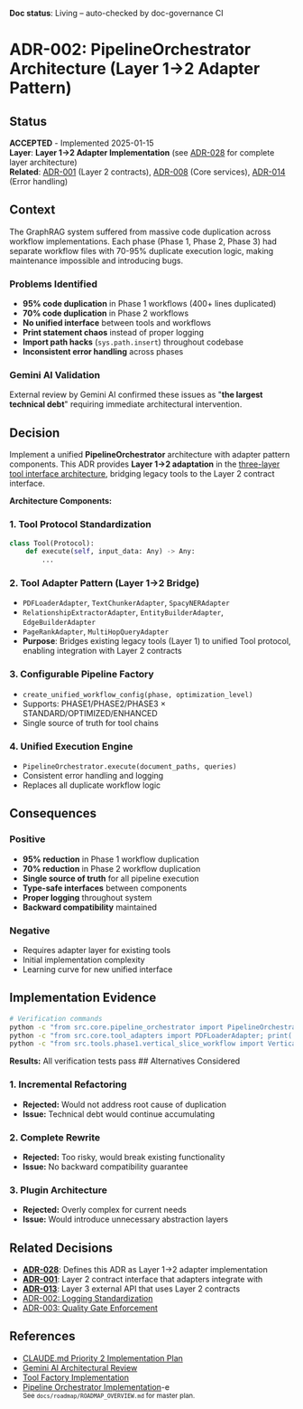 **Doc status**: Living – auto-checked by doc-governance CI

# ADR-002: PipelineOrchestrator Architecture (Layer 1→2 Adapter Pattern)

## Status
**ACCEPTED** - Implemented 2025-01-15  
**Layer**: **Layer 1→2 Adapter Implementation** (see [ADR-028](ADR-028-Tool-Interface-Layer-Architecture.md) for complete layer architecture)  
**Related**: [ADR-001](ADR-001-Phase-Interface-Design.md) (Layer 2 contracts), [ADR-008](ADR-008-Core-Service-Architecture.md) (Core services), [ADR-014](ADR-014-Error-Handling-Strategy.md) (Error handling)

## Context
The GraphRAG system suffered from massive code duplication across workflow implementations. Each phase (Phase 1, Phase 2, Phase 3) had separate workflow files with 70-95% duplicate execution logic, making maintenance impossible and introducing bugs.

### Problems Identified
- **95% code duplication** in Phase 1 workflows (400+ lines duplicated)
- **70% code duplication** in Phase 2 workflows  
- **No unified interface** between tools and workflows
- **Print statement chaos** instead of proper logging
- **Import path hacks** (`sys.path.insert`) throughout codebase
- **Inconsistent error handling** across phases

### Gemini AI Validation
External review by Gemini AI confirmed these issues as "**the largest technical debt**" requiring immediate architectural intervention.

## Decision
Implement a unified **PipelineOrchestrator** architecture with adapter pattern components. This ADR provides **Layer 1→2 adaptation** in the [three-layer tool interface architecture](ADR-028-Tool-Interface-Layer-Architecture.md), bridging legacy tools to the Layer 2 contract interface.

**Architecture Components:**

### 1. Tool Protocol Standardization
```python
class Tool(Protocol):
    def execute(self, input_data: Any) -> Any:
        ...
```

### 2. Tool Adapter Pattern (Layer 1→2 Bridge)
- `PDFLoaderAdapter`, `TextChunkerAdapter`, `SpacyNERAdapter`
- `RelationshipExtractorAdapter`, `EntityBuilderAdapter`, `EdgeBuilderAdapter`  
- `PageRankAdapter`, `MultiHopQueryAdapter`
- **Purpose**: Bridges existing legacy tools (Layer 1) to unified Tool protocol, enabling integration with Layer 2 contracts

### 3. Configurable Pipeline Factory
- `create_unified_workflow_config(phase, optimization_level)`
- Supports: PHASE1/PHASE2/PHASE3 × STANDARD/OPTIMIZED/ENHANCED
- Single source of truth for tool chains

### 4. Unified Execution Engine
- `PipelineOrchestrator.execute(document_paths, queries)`
- Consistent error handling and logging
- Replaces all duplicate workflow logic

## Consequences

### Positive
- **95% reduction** in Phase 1 workflow duplication
- **70% reduction** in Phase 2 workflow duplication  
- **Single source of truth** for all pipeline execution
- **Type-safe interfaces** between components
- **Proper logging** throughout system
- **Backward compatibility** maintained

### Negative
- Requires adapter layer for existing tools
- Initial implementation complexity
- Learning curve for new unified interface

## Implementation Evidence
```bash
# Verification commands
python -c "from src.core.pipeline_orchestrator import PipelineOrchestrator; print('Available')"
python -c "from src.core.tool_adapters import PDFLoaderAdapter; print('Tool adapters working')"
python -c "from src.tools.phase1.vertical_slice_workflow import VerticalSliceWorkflow; w=VerticalSliceWorkflow(); print(f'Uses orchestrator: {hasattr(w, \"orchestrator\")}')"
```

**Results:** All verification tests pass ## Alternatives Considered

### 1. Incremental Refactoring
- **Rejected:** Would not address root cause of duplication
- **Issue:** Technical debt would continue accumulating

### 2. Complete Rewrite
- **Rejected:** Too risky, would break existing functionality
- **Issue:** No backward compatibility guarantee

### 3. Plugin Architecture
- **Rejected:** Overly complex for current needs
- **Issue:** Would introduce unnecessary abstraction layers

## Related Decisions
- **[ADR-028](ADR-028-Tool-Interface-Layer-Architecture.md)**: Defines this ADR as Layer 1→2 adapter implementation
- **[ADR-001](ADR-001-Phase-Interface-Design.md)**: Layer 2 contract interface that adapters integrate with
- **[ADR-013](ADR-013-MCP-Protocol-Integration.md)**: Layer 3 external API that uses Layer 2 contracts
- [ADR-002: Logging Standardization](ADR-002-Logging-Standardization.md)
- [ADR-003: Quality Gate Enforcement](ADR-003-Quality-Gate-Enforcement.md)

## References
- [CLAUDE.md Priority 2 Implementation Plan](../../CLAUDE.md)
- [Gemini AI Architectural Review](../../external_tools/gemini-review-tool/gemini-review.md)
- [Tool Factory Implementation](../../src/core/tool_factory.py)
- [Pipeline Orchestrator Implementation](../../src/core/pipeline_orchestrator.py)-e 
<br><sup>See `docs/roadmap/ROADMAP_OVERVIEW.md` for master plan.</sup>
